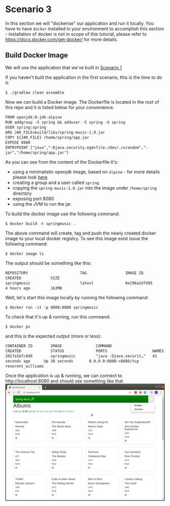 # Scenario 3
In this section we will "dockerise" our application and run it locally. You have to have `docker` installed in your environment to accomplish this section - installation of docker is not in scope of this tutorial, please refer to https://docs.docker.com/get-docker/ for more details.

## Build Docker Image
We will use the application that we've built in [Scenario 1](../scenario-01/readme.md)

If you haven't built the application in the first scenario, this is the time to do it:
```
$ ./gradlew clean assemble
```

Now we can build a Docker image. The Dockerfile is located in the root of this repo and it is listed below for your convenience.
```
FROM openjdk:8-jdk-alpine
RUN addgroup -S spring && adduser -S spring -G spring
USER spring:spring
ARG JAR_FILE=build/libs/spring-music-1.0.jar
COPY ${JAR_FILE} /home/spring/app.jar
EXPOSE 8080
ENTRYPOINT ["java","-Djava.security.egd=file:/dev/./urandom","-jar","/home/spring/app.jar"]
```

As you can see from the content of the Dockerfile it's:
 - using a minimalistic openjdk image, based on `alpine` - for more details please look [here](https://hub.docker.com/_/openjdk)
 - creating a group and a user called `spring`
 - copying the `spring-music-1.0.jar` into the image under `/home/spring` directory
 - exposing port 8080
 - using the JVM to run the jar.

To build the docker image use the following command:
```
$ docker build -t springmusic .
```
The above command will create, tag and push the newly created docker image to your local docker registry.
To see this image exist issue the following command:
```
$ docker image ls
```
The output should be something like this:
```
REPOSITORY                       TAG                 IMAGE ID            CREATED             SIZE
springmusic                      latest              6e296a2dfd95        4 hours ago         163MB
```

Well, let's start this image locally by running the following command:
```
$ docker run -it -p 8080:8080 springmusic
```
To check that it's up & running, run this command:
```
$ docker ps
```
and this is the expected output (more or less):
```
CONTAINER ID        IMAGE               COMMAND                  CREATED             STATUS              PORTS                    NAMES
2017a1b7c8d8        springmusic         "java -Djava.securit…"   41 seconds ago      Up 38 seconds       0.0.0.0:8080->8080/tcp   reverent_williams
```

Once the application is up & running, we can connect to http://localhost:8080 and should see something like that ![](spring-music-docker-local.png)
